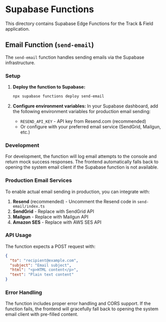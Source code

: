 # Supabase Functions

This directory contains Supabase Edge Functions for the Track & Field application.

## Email Function (`send-email`)

The `send-email` function handles sending emails via the Supabase infrastructure.

### Setup

1. **Deploy the function to Supabase:**
   ```bash
   npx supabase functions deploy send-email
   ```

2. **Configure environment variables:**
   In your Supabase dashboard, add the following environment variables for production email sending:
   
   - `RESEND_API_KEY` - API key from Resend.com (recommended)
   - Or configure with your preferred email service (SendGrid, Mailgun, etc.)

### Development

For development, the function will log email attempts to the console and return mock success responses. The frontend automatically falls back to opening the system email client if the Supabase function is not available.

### Production Email Services

To enable actual email sending in production, you can integrate with:

1. **Resend** (recommended) - Uncomment the Resend code in `send-email/index.ts`
2. **SendGrid** - Replace with SendGrid API
3. **Mailgun** - Replace with Mailgun API
4. **Amazon SES** - Replace with AWS SES API

### API Usage

The function expects a POST request with:
```json
{
  "to": "recipient@example.com",
  "subject": "Email subject",
  "html": "<p>HTML content</p>",
  "text": "Plain text content"
}
```

### Error Handling

The function includes proper error handling and CORS support. If the function fails, the frontend will gracefully fall back to opening the system email client with pre-filled content. 